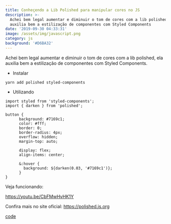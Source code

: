 ```yaml
---
title: Conheçendo a Lib Polished para manipular cores no JS
description: >-
  Achei bem legal aumentar e diminuir o tom de cores com a lib polished, ela
  auxilia bem a estilização de componentes com Styled Components
date: '2019-09-30 04:33:31'
image: /assets/img/javascript.png
category: js
background: '#D6BA32'
---
```

Achei bem legal aumentar e diminuir o tom de cores com a lib polished, ela auxilia bem a estilização de componentes com Styled Components.

* Instalar 


```
yarn add polished styled-components
```

* Utilizando


```
import styled from 'styled-components';
import { darken } from 'polished';

button {
      background: #7169c1;
      color: #fff;
      border: 0;
      border-radius: 4px;
      overflow: hidden;
      margin-top: auto;

      display: flex; 
      align-items: center;

      &:hover {
        background: ${darken(0.03, '#7169c1')};
      }
}
```

Veja funcionando: 

https://youtu.be/CbFMwHvHK1Y


Confira mais no site oficial: https://polished.js.org

[code](https://gist.github.com/tgmarinho/0022665c69c2b1089f6dc1c98fe0df10)
